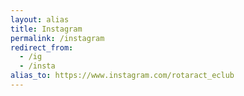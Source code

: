 ```yaml
---
layout: alias
title: Instagram
permalink: /instagram
redirect_from:
  - /ig
  - /insta
alias_to: https://www.instagram.com/rotaract_eclub
---
```

